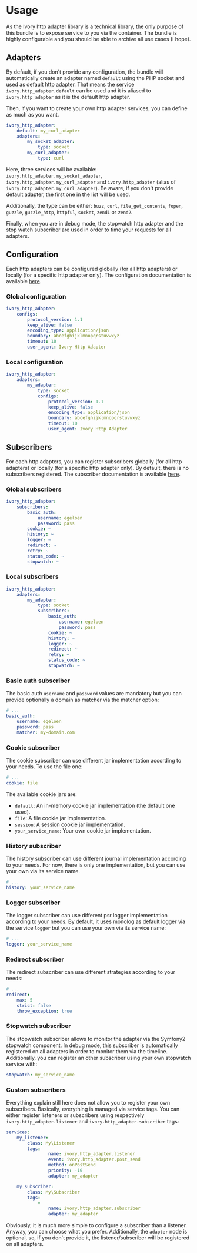 # Usage

As the Ivory http adapter library is a technical library, the only purpose of this bundle is to expose service to you
via the container. The bundle is highly configurable and you should be able to archive all use cases (I hope).

## Adapters

By default, if you don't provide any configuration, the bundle will automatically create an adapter named `default`
using the PHP socket and used as default http adapter. That means the service `ivory.http_adapter.default` can be used
and it is aliased to `ivory.http_adapter` as it is the default http adapter.

Then, if you want to create your own http adapter services, you can define as much as you want.

``` yaml
ivory_http_adapter:
    default: my_curl_adapter
    adapters:
        my_socket_adapter:
            type: socket
        my_curl_adapter:
            type: curl
```

Here, three services will be available: `ivory.http_adapter.my_socket_adapter`, `ivory.http_adapter.my_curl_adapter`
and `ivory.http_adapter` (alias of `ivory.http_adapter.my_curl_adapter`). Be aware, if you don't provide default
adapter, the first one in the list will be used.

Additionally, the type can be either: `buzz`, `curl`, `file_get_contents`, `fopen`, `guzzle`, `guzzle_http`, `httpful`,
`socket`, `zend1` or `zend2`.

Finally, when you are in debug mode, the stopwatch http adapter and the stop watch subscriber are used in order to time
your requests for all adapters.

## Configuration

Each http adapters can be configured globally (for all http adapters) or locally (for a specific http adapter only).
The configuration documentation is available
[here](https://github.com/egeloen/ivory-http-adapter/blob/master/doc/configuration.md).

### Global configuration

``` yaml
ivory_http_adapter:
    configs:
        protocol_version: 1.1
        keep_alive: false
        encoding_type: application/json
        boundary: abcefghijklmnopqrstuvwxyz
        timeout: 10
        user_agent: Ivory Http Adapter
```

### Local configuration

``` yaml
ivory_http_adapter:
    adapters:
        my_adapter:
            type: socket
            configs:
                protocol_version: 1.1
                keep_alive: false
                encoding_type: application/json
                boundary: abcefghijklmnopqrstuvwxyz
                timeout: 10
                user_agent: Ivory Http Adapter
```

## Subscribers

For each http adapters, you can register subscribers globally (for all http adapters) or locally (for a specific http
adapter only). By default, there is no subscribers registered. The subscriber documentation is available
[here](https://github.com/egeloen/ivory-http-adapter/blob/master/doc/events.md#available-subscribers).

### Global subscribers

``` yaml
ivory_http_adapter:
    subscribers:
        basic_auth:
            username: egeloen
            password: pass
        cookie: ~
        history: ~
        logger: ~
        redirect: ~
        retry: ~
        status_code: ~
        stopwatch: ~
```

### Local subscribers

``` yaml
ivory_http_adapter:
    adapters:
        my_adapter:
            type: socket
            subscribers:
                basic_auth:
                    username: egeloen
                    password: pass
                cookie: ~
                history: ~
                logger: ~
                redirect: ~
                retry: ~
                status_code: ~
                stopwatch: ~
```

### Basic auth subscriber

The basic auth `username` and `password` values are mandatory but you can provide optionally a domain as matcher via
the matcher option:

``` yaml
# ...
basic_auth:
    username: egeloen
    password: pass
    matcher: my-domain.com
```

### Cookie subscriber

The cookie subscriber can use different jar implementation according to your needs. To use the file one:

``` yaml
# ...
cookie: file
```

The available cookie jars are:

 * `default`: An in-memory cookie jar implementation (the default one used).
 * `file`: A file cookie jar implementation.
 * `session`: A session cookie jar implementation.
 * `your_service_name`: Your own cookie jar implementation.

### History subscriber

The history subscriber can use different journal implementation according to your needs. For now, there is only one
implementation, but you can use your own via its service name.

``` yaml
# ...
history: your_service_name
```

### Logger subscriber

The logger subscriber can use different psr logger implementation according to your needs. By default, it uses
monolog as default logger via the service `logger` but you can use your own via its service name:

``` yaml
# ...
logger: your_service_name
```

### Redirect subscriber

The redirect subscriber can use different strategies according to your needs:

``` yaml
# ...
redirect:
    max: 5
    strict: false
    throw_exception: true
```

### Stopwatch subscriber

The stopwatch subscriber allows to monitor the adapter via the Symfony2 stopwatch component. In debug mode, this
subscriber is automatically registered on all adapters in order to monitor them via the timeline. Additionally, you can
register an other subscriber using your own stopwatch service with:

``` yaml
stopwatch: my_service_name
```

### Custom subscribers

Everything explain still here does not allow you to register your own subscribers. Basically, everything is managed via
service tags. You can either register listeners or subscribers using respectively `ivory.http_adapter.listener` and
`ivory.http_adapter.subscriber` tags:

``` yaml
services:
    my_listener:
        class: My\Listener
        tags:
                name: ivory.http_adapter.listener
                event: ivory.http_adapter.post_send
                method: onPostSend
                priority: -10
                adapter: my_adapter

    my_subscriber:
        class: My\Subscriber
        tags:
            -
                name: ivory.http_adapter.subscriber
                adapter: my_adapter
```

Obviously, it is much more simple to configure a subscriber than a listener. Anyway, you can choose what you prefer.
Additionally, the `adapter` node is optional, so, if you don't provide it, the listener/subscriber will be registered
on all adapters.
